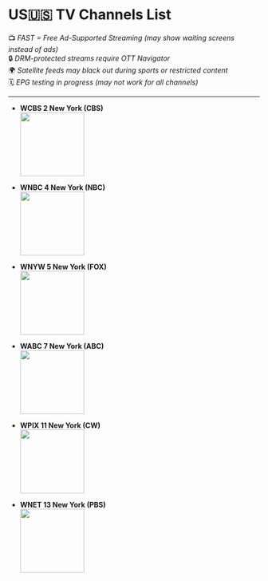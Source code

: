 # US🇺🇸 TV Channels List  
📺 *FAST = Free Ad-Supported Streaming (may show waiting screens instead of ads)*  
🔒 *DRM-protected streams require OTT Navigator*  
🌍 *Satellite feeds may black out during sports or restricted content*  
🗓️ *EPG testing in progress (may not work for all channels)*  

---

- **WCBS 2 New York (CBS)**  
  <img src="https://upload.wikimedia.org/wikipedia/commons/thumb/c/cc/CBS_New_York_logo.svg/1280px-CBS_New_York_logo.svg.png" width="128">

- **WNBC 4 New York (NBC)**  
  <img src="https://upload.wikimedia.org/wikipedia/commons/thumb/8/8d/WNBC_2023.svg/1280px-WNBC_2023.svg.png" width="128">

- **WNYW 5 New York (FOX)**  
  <img src="https://upload.wikimedia.org/wikipedia/commons/thumb/2/2a/Fts-new-york-a.svg/1280px-Fts-new-york-a.svg.png" width="128">

- **WABC 7 New York (ABC)**  
  <img src="https://upload.wikimedia.org/wikipedia/commons/thumb/a/a3/WABC_TV_New_2021.svg/1280px-WABC_TV_New_2021.svg.png" width="128">

- **WPIX 11 New York (CW)**  
  <img src="https://upload.wikimedia.org/wikipedia/commons/thumb/2/29/PIX11_2017.svg/1280px-PIX11_2017.svg.png" width="128">

- **WNET 13 New York (PBS)**  
  <img src="https://upload.wikimedia.org/wikipedia/commons/thumb/a/a3/WNET_Thirteen_2022_logo.svg/1280px-WNET_Thirteen_2022_logo.svg.png" width="128">
